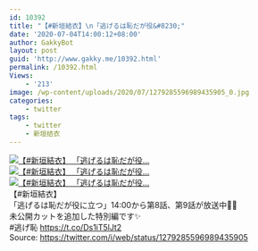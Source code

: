 ```yaml
---
id: 10392
title: "【#新垣結衣】\n「逃げるは恥だが役&#8230;"
date: '2020-07-04T14:00:12+08:00'
author: GakkyBot
layout: post
guid: 'http://www.gakky.me/10392.html'
permalink: /10392.html
Views:
    - '213'
image: /wp-content/uploads/2020/07/1279285596989435905_0.jpg
categories:
    - twitter
tags:
    - twitter
    - 新垣结衣
---
```


[![【#新垣結衣】
「逃げるは恥だが役...](http://www.yui-aragaki.org/wp-content/uploads/2020/07/1279285596989435905_0.jpg)](http://www.yui-aragaki.org/wp-content/uploads/2020/07/1279285596989435905_0.jpg)  
[![【#新垣結衣】
「逃げるは恥だが役...](http://www.yui-aragaki.org/wp-content/uploads/2020/07/1279285596989435905_1.jpg)](http://www.yui-aragaki.org/wp-content/uploads/2020/07/1279285596989435905_1.jpg)  
[![【#新垣結衣】
「逃げるは恥だが役...](http://www.yui-aragaki.org/wp-content/uploads/2020/07/1279285596989435905_2.jpg)](http://www.yui-aragaki.org/wp-content/uploads/2020/07/1279285596989435905_2.jpg)  
【#新垣結衣】  
「逃げるは恥だが役に立つ」14:00から第8話、第9話が放送中🙋‍♀️  
未公開カットを追加した特別編です✨  
\#逃げ恥 https://t.co/Ds1iT5lJt2  
Source: <https://twitter.com/i/web/status/1279285596989435905>